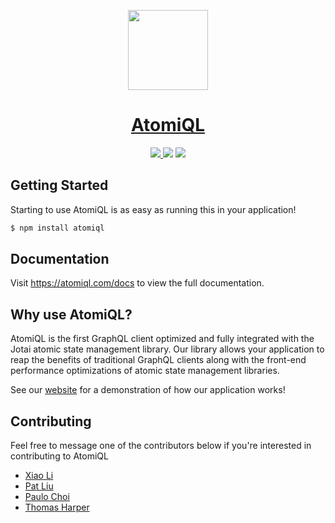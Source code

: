 <p align="center">
  <a href="https://atomiql.com">
    <img src="https://www.atomiql.com/public/assets/img/atomiql-logo.png" height="128">
    <h1 align="center">AtomiQL</h1>
  </a>
</p>

<p align="center">
  <a aria-label="NPM version" href="https://www.npmjs.com/package/atomiql">
    <img src="https://img.shields.io/npm/v/atomiql">
  </a>
  <img src="https://img.shields.io/npm/l/atomiql">
  <img src="https://img.shields.io/github/last-commit/oslabs-beta/AtomiQL">
</p>

## Getting Started

Starting to use AtomiQL is as easy as running this in your application!
```sh
$ npm install atomiql
```

## Documentation

Visit <a aria-label="atomiql learn" href="https://atomiql.com/docs">https://atomiql.com/docs</a> to view the full documentation.


## Why use AtomiQL?

AtomiQL is the first GraphQL client optimized and fully integrated with the Jotai atomic state management library. Our library allows your application to reap the benefits of traditional GraphQL clients along with the front-end performance optimizations of atomic state management libraries. 

See our <a aria-label="atomiql demo" href="https://www.atomiql.com/#demo">website</a> for a demonstration of how our application works!  


## Contributing

Feel free to message one of the contributors below if you're interested in contributing to AtomiQL

- [Xiao Li](https://github.com/xiaotongli)
- [Pat Liu](https://github.com/patrickliuhhs)
- [Paulo Choi](https://github.com/paulochoi)
- [Thomas Harper](https://github.com/tommyrharper)